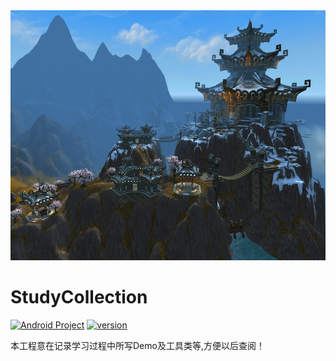 <img src="images/wow.jpg" width="100%" height="400px"/>

# StudyCollection
[![Android Project](https://img.shields.io/badge/%20%20Android%20Project%20%20%20%20%20-%20%20StudyCollection%20%20%20-brightgreen.svg)](https://github.com/fudiandong/StudyCollection) [![version](https://img.shields.io/badge/%20version-%20v1.0.0-orange.svg)](https://github.com/fudiandong/StudyCollection)

本工程意在记录学习过程中所写Demo及工具类等,方便以后查阅！

